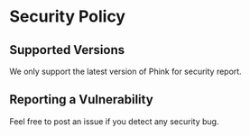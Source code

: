 # Security Policy

## Supported Versions

We only support the latest version of Phink for security report.

## Reporting a Vulnerability

Feel free to post an issue if you detect any security bug.
